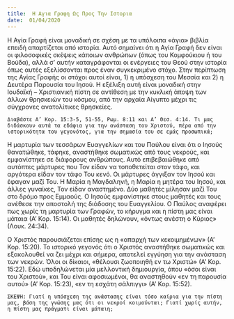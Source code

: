 ```yaml
---
title:  Η Αγια Γραφη Ως Προς Την Ιστορια
date:  01/04/2020
---
```


Η Αγία Γραφή είναι μοναδική σε σχέση με τα υπόλοιπα «άγια» βιβλία επειδή απαρτίζεται από ιστορία. Αυτό σημαίνει ότι η Αγία Γραφή δεν είναι οι φιλοσοφικές σκέψεις κάποιων ανθρώπων (όπως του Κομφούκιου ή του Βούδα), αλλά σ’ αυτήν καταγράφονται οι ενέργειες του Θεού στην ιστορία όπως αυτές εξελίσσονται προς έναν συγκεκριμένο στόχο. Στην περίπτωση της Αγίας Γραφής οι στόχοι αυτοί είναι, 1) η υπόσχεση του Μεσσία και 2) η Δευτέρα Παρουσία του Ιησού. Η εξέλιξη αυτή είναι μοναδική στην Ιουδαϊκή – Χριστιανική πίστη σε αντίθεση με την κυκλική άποψη των άλλων θρησκειών του κόσμου, από την αρχαία Αίγυπτο μέχρι τις σύγχρονες ανατολίτικες θρησκείες.

`Διαβάστε Α’ Κορ. 15:3-5, 51-55, Ρωμ. 8:11 και Α’ Θεσ. 4:14. Τι μας διδάσκουν αυτά τα εδάφια για την ανάσταση του Χριστού, πέρα από την ιστορικότητα του γεγονότος, για την σημασία του σε εμάς προσωπικά;`

Η μαρτυρία των τεσσάρων Ευαγγελίων και του Παύλου είναι ότι ο Ιησούς θανατώθηκε, τάφηκε, αναστήθηκε σωματικώς από τους νεκρούς, και εμφανίστηκε σε διάφορους ανθρώπους. Αυτό επιβεβαιώθηκε από αυτόπτες μάρτυρες που Τον είδαν να τοποθετείται στον τάφο, και αργότερα είδαν τον τάφο Του κενό. Οι μάρτυρες άγγιξαν τον Ιησού και έφαγαν μαζί Του. Η Μαρία η Μαγδαληνή, η Μαρία η μητέρα του Ιησού, και άλλες γυναίκες, Τον είδαν αναστημένο. Δύο μαθητές μίλησαν μαζί Του στο δρόμο προς Εμμαούς. Ο Ιησούς εμφανίστηκε στους μαθητές και τους ανέθεσε την αποστολή της διάδοσης του Ευαγγελίου. Ο Παύλος αναφέρει πως χωρίς τη μαρτυρία των Γραφών, το κήρυγμα και η πίστη μας είναι μάταια (Α’ Κορ. 15:14). Οι μαθητές δηλώνουν, «όντως ανέστη ο Κύριος» (Λουκ. 24:34).

Ο Χριστός παρουσιάζεται επίσης ως η «απαρχή των κεκοιμημένων» (Α’ Κορ. 15:20). Το ιστορικό γεγονός ότι ο Χριστός αναστήθηκε σωματικώς και εξακολουθεί να ζει μέχρι και σήμερα, αποτελεί εγγύηση για την ανάσταση των νεκρών. Όλοι οι δίκαιοι, «θέλουσι ζωοποιηθή εν τω Χριστώ» (Α’ Κορ. 15:22). Εδώ υποδηλώνεται μία μελλοντική δημιουργία, όπου «όσοι είναι του Χριστού», και Του είναι αφοσιωμένοι, θα αναστηθούν «εν τη παρουσία αυτού» (Α’ Κορ. 15:23), «εν τη εσχάτη σάλπιγγι» (Α’ Κορ. 15:52).

`ΣΚΕΨΗ: Γιατί η υπόσχεση της ανάστασης είναι τόσο καίρια για την πίστη μας, βάση της γνώσης μας ότι οι νεκροί κοιμούνται; Γιατί χωρίς αυτήν, η πίστη μας πράγματι είναι μάταιη;`